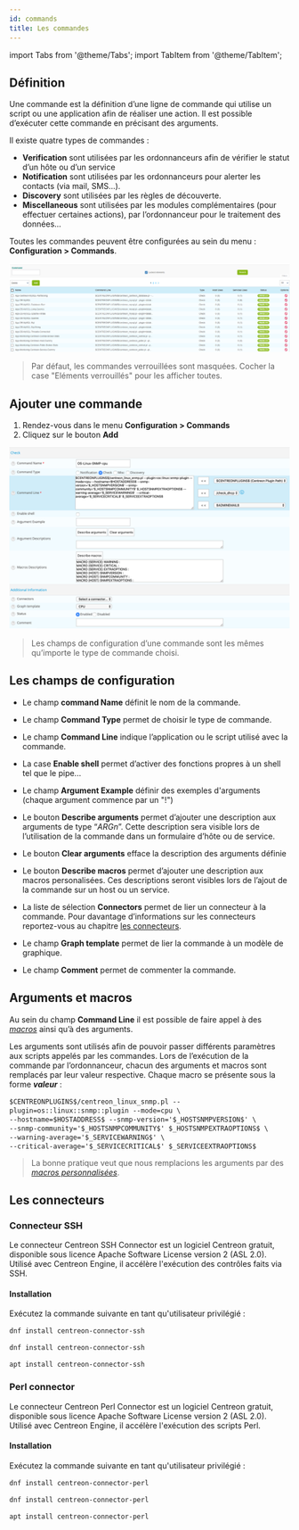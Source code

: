 ```yaml
---
id: commands
title: Les commandes
---
```

import Tabs from '@theme/Tabs';
import TabItem from '@theme/TabItem';


## Définition

Une commande est la définition d’une ligne de commande qui utilise un script ou une application afin de réaliser une
action. Il est possible d’exécuter cette commande en précisant des arguments.

Il existe quatre types de commandes :

* **Verification** sont utilisées par les ordonnanceurs afin de vérifier le statut d’un hôte ou d’un service
* **Notification** sont utilisées par les ordonnanceurs pour alerter les contacts (via mail, SMS...).
* **Discovery** sont utilisées par les règles de découverte.
* **Miscellaneous** sont utilisées par les modules complémentaires (pour effectuer certaines actions), par
  l’ordonnanceur pour le traitement des données...

Toutes les commandes peuvent être configurées au sein du menu : **Configuration > Commands**.

![image](../../assets/configuration/04commandlist.png)

> Par défaut, les commandes verrouillées sont masquées. Cocher la case "Eléments verrouillés" pour les afficher toutes.

## Ajouter une commande

1. Rendez-vous dans le menu **Configuration > Commands**
2. Cliquez sur le bouton **Add**

![image](../../assets/configuration/04command.png)

> Les champs de configuration d’une commande sont les mêmes qu’importe le type de commande choisi.

## Les champs de configuration

* Le champ **command Name** définit le nom de la commande.
* Le champ **Command Type** permet de choisir le type de commande.
* Le champ **Command Line** indique l’application ou le script utilisé avec la commande.
* La case **Enable shell**  permet d’activer des fonctions propres à un shell tel que le pipe...
* Le champ **Argument Example** définir des exemples d'arguments (chaque argument commence par un "!")
* Le bouton **Describe arguments** permet d’ajouter une description aux arguments de type “$ARGn$”. Cette description
  sera visible lors de l’utilisation de la commande dans un formulaire d’hôte ou de service.
* Le bouton **Clear arguments** efface la description des arguments définie
* Le bouton **Describe macros** permet d’ajouter une description aux macros personalisées. Ces descriptions seront
  visibles lors de l’ajout de la commande sur un host ou un service.

* La liste de sélection **Connectors** permet de lier un connecteur à la commande. Pour davantage d’informations sur
  les connecteurs reportez-vous au chapitre [les connecteurs](#les-connecteurs).
* Le champ **Graph template** permet de lier la commande à un modèle de graphique.
* Le champ **Comment** permet de commenter la commande.

## Arguments et macros

Au sein du champ **Command Line** il est possible de faire appel à des
*[macros](macros.md)* ainsi qu’à des arguments.

Les arguments sont utilisés afin de pouvoir passer différents paramètres aux scripts appelés par les commandes. Lors de
l’exécution de la commande par l’ordonnanceur, chacun des arguments et macros sont remplacés par leur valeur respective.
Chaque macro se présente sous la forme **$valeur$** :

```shell
$CENTREONPLUGINS$/centreon_linux_snmp.pl --plugin=os::linux::snmp::plugin --mode=cpu \
--hostname=$HOSTADDRESS$ --snmp-version='$_HOSTSNMPVERSION$' \
--snmp-community='$_HOSTSNMPCOMMUNITY$' $_HOSTSNMPEXTRAOPTIONS$ \
--warning-average='$_SERVICEWARNING$' \
--critical-average='$_SERVICECRITICAL$' $_SERVICEEXTRAOPTIONS$
```

> La bonne pratique veut que nous remplacions les arguments par des
*[macros personnalisées](macros.md#les-macros-personnalisées)*.

## Les connecteurs

### Connecteur SSH

Le connecteur Centreon SSH Connector est un logiciel Centreon gratuit, disponible sous licence Apache Software License version 2 (ASL 2.0).
Utilisé avec Centreon Engine, il accélère l'exécution des contrôles faits via SSH.

#### Installation

Exécutez la commande suivante en tant qu'utilisateur privilégié :

<Tabs groupId="sync">
<TabItem value="Alma / RHEL / Oracle Linux 8" label="Alma / RHEL / Oracle Linux 8">

``` shell
dnf install centreon-connector-ssh
```

</TabItem>
<TabItem value="Alma / RHEL / Oracle Linux 9" label="Alma / RHEL / Oracle Linux 9">

``` shell
dnf install centreon-connector-ssh
```

</TabItem>
<TabItem value="Debian 11 & 12" label="Debian 11 & 12">

``` shell
apt install centreon-connector-ssh
```

</TabItem>
</Tabs>

### Perl connector

Le connecteur Centreon Perl Connector est un logiciel Centreon gratuit, disponible sous licence Apache Software License version 2 (ASL 2.0).
Utilisé avec Centreon Engine, il accélère l'exécution des scripts Perl.

#### Installation

Exécutez la commande suivante en tant qu'utilisateur privilégié :

<Tabs groupId="sync">
<TabItem value="Alma / RHEL / Oracle Linux 8" label="Alma / RHEL / Oracle Linux 8">

``` shell
dnf install centreon-connector-perl
```

</TabItem>
<TabItem value="Alma / RHEL / Oracle Linux 9" label="Alma / RHEL / Oracle Linux 9">

``` shell
dnf install centreon-connector-perl
```

</TabItem>
<TabItem value="Debian 11 & 12" label="Debian 11 & 12">

``` shell
apt install centreon-connector-perl
```

</TabItem>
</Tabs>
